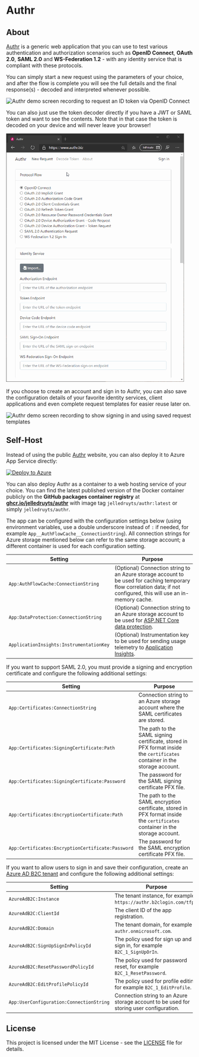 # Authr

## About

[Authr](https://authr.dev/) is a generic web application that you can use to test various authentication and authorization scenarios such as **OpenID Connect**, **OAuth 2.0**, **SAML 2.0** and **WS-Federation 1.2** - with any identity service that is compliant with these protocols.

You can simply start a new request using the parameters of your choice, and after the flow is complete you will see the full details and the final response(s) - decoded and interpreted whenever possible.

![Authr demo screen recording to request an ID token via OpenID Connect](media/Authr-OIDC-IdToken.gif)

You can also just use the token decoder directly if you have a JWT or SAML token and want to see the contents. Note that in that case the token is decoded on your device and will never leave your browser!

![Authr demo screen recording to decode JWT and SAML tokens](media/Authr-TokenDecoder.gif)

If you choose to create an account and sign in to Authr, you can also save the configuration details of your favorite identity services, client applications and even complete request templates for easier reuse later on.

![Authr demo screen recording to show signing in and using saved request templates](media/Authr-SignedIn.gif)

## Self-Host

Instead of using the public [Authr](https://authr.dev/) website, you can also deploy it to Azure App Service directly:

[![Deploy to Azure](https://aka.ms/deploytoazurebutton)](https://portal.azure.com/#create/Microsoft.Template/uri/https%3A%2F%2Fraw.githubusercontent.com%2Fjelledruyts%2FAuthr%2Fmain%2Fazuredeploy-webapp.json)

You can also deploy Authr as a container to a web hosting service of your choice. You can find the latest published version of the Docker container publicly on the **GitHub packages container registry** at **[ghcr.io/jelledruyts/authr](https://ghcr.io/jelledruyts/authr)** with image tag `jelledruyts/authr:latest` or simply `jelledruyts/authr`.

The app can be configured with the configuration settings below (using environment variables, use a double underscore instead of `:` if needed, for example `App__AuthFlowCache__ConnectionString`). All connection strings for Azure storage mentioned below can refer to the same storage account; a different container is used for each configuration setting.

| Setting                                  | Purpose                                                                                                                                                                                |
| ---------------------------------------- | -------------------------------------------------------------------------------------------------------------------------------------------------------------------------------------- |
| `App:AuthFlowCache:ConnectionString`     | (Optional) Connection string to an Azure storage account to be used for caching temporary flow correlation data; if not configured, this will use an in-memory cache.                  |
| `App:DataProtection:ConnectionString`    | (Optional) Connection string to an Azure storage account to be used for [ASP.NET Core data protection](https://learn.microsoft.com/aspnet/core/security/data-protection/introduction). |
| `ApplicationInsights:InstrumentationKey` | (Optional) Instrumentation key to be used for sending usage telemetry to [Application Insights](https://learn.microsoft.com/azure/azure-monitor/app/app-insights-overview).            |

If you want to support SAML 2.0, you must provide a signing and encryption certificate and configure the following additional settings:

| Setting                                           | Purpose                                                                                                                       |
| ------------------------------------------------- | ----------------------------------------------------------------------------------------------------------------------------- |
| `App:Certificates:ConnectionString`               | Connection string to an Azure storage account where the SAML certificates are stored.                                         |
| `App:Certificates:SigningCertificate:Path`        | The path to the SAML signing certificate, stored in PFX format inside the `certificates` container in the storage account.    |
| `App:Certificates:SigningCertificate:Password`    | The password for the SAML signing certificate PFX file.                                                                       |
| `App:Certificates:EncryptionCertificate:Path`     | The path to the SAML encryption certificate, stored in PFX format inside the `certificates` container in the storage account. |
| `App:Certificates:EncryptionCertificate:Password` | The password for the SAML encryption certificate PFX file.                                                                    |

If you want to allow users to sign in and save their configuration, create an [Azure AD B2C tenant](https://learn.microsoft.com/azure/active-directory-b2c/tutorial-create-tenant) and configure the following additional settings:

| Setting                                  | Purpose                                                                                  |
| ---------------------------------------- | ---------------------------------------------------------------------------------------- |
| `AzureAdB2C:Instance`                    | The tenant instance, for example `https://authr.b2clogin.com/tfp/`.                      |
| `AzureAdB2C:ClientId`                    | The client ID of the app registration.                                                   |
| `AzureAdB2C:Domain`                      | The tenant domain, for example `authr.onmicrosoft.com`.                                  |
| `AzureAdB2C:SignUpSignInPolicyId`        | The policy used for sign up and sign in, for example `B2C_1_SignUpOrIn`.                 |
| `AzureAdB2C:ResetPasswordPolicyId`       | The policy used for password reset, for example `B2C_1_ResetPassword`.                   |
| `AzureAdB2C:EditProfilePolicyId`         | The policy used for profile editing, for example `B2C_1_EditProfile`.                    |
| `App:UserConfiguration:ConnectionString` | Connection string to an Azure storage account to be used for storing user configuration. |

## License

This project is licensed under the MIT License - see the [LICENSE](LICENSE) file for details.
